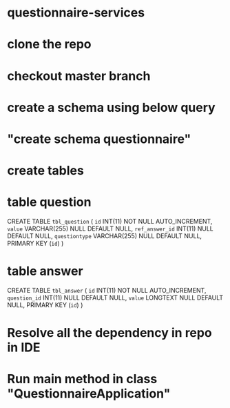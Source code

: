 # questionnaire-services

# clone the repo
# checkout master branch
# create a schema using below query
# "create schema questionnaire"
# create tables
# table question
CREATE TABLE `tbl_question` (
	`id` INT(11) NOT NULL AUTO_INCREMENT,
	`value` VARCHAR(255) NULL DEFAULT NULL,
	`ref_answer_id` INT(11) NULL DEFAULT NULL,
	`questiontype` VARCHAR(255) NULL DEFAULT NULL,
	PRIMARY KEY (`id`)
)
# table answer
CREATE TABLE `tbl_answer` (
	`id` INT(11) NOT NULL AUTO_INCREMENT,
	`question_id` INT(11) NULL DEFAULT NULL,
	`value` LONGTEXT NULL DEFAULT NULL,
	PRIMARY KEY (`id`)
)

# Resolve all the dependency in repo in IDE
# Run main method in class "QuestionnaireApplication"


